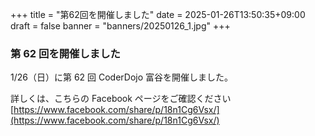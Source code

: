 +++
title = "第62回を開催しました"
date = 2025-01-26T13:50:35+09:00
draft = false
banner = "banners/20250126_1.jpg"
+++

### 第 62 回を開催しました

1/26（日）に第 62 回 CoderDojo 富谷を開催しました。
    
詳しくは、こちらの Facebook ページをご確認ください[https://www.facebook.com/share/p/18n1Cg6Vsx/](https://www.facebook.com/share/p/18n1Cg6Vsx/)
